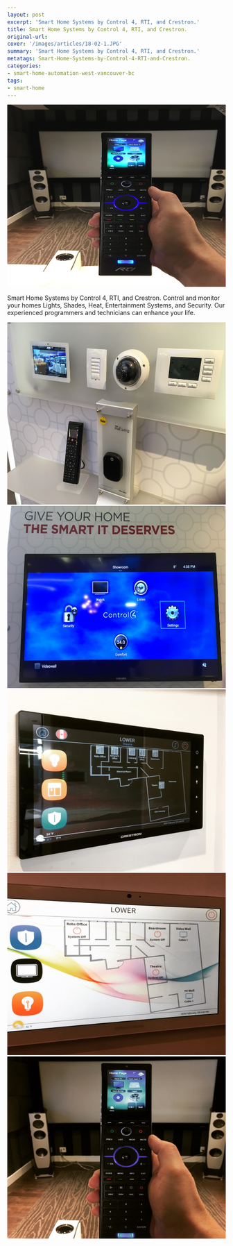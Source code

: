 ```yaml
---
layout: post
excerpt: 'Smart Home Systems by Control 4, RTI, and Crestron.'
title: Smart Home Systems by Control 4, RTI, and Crestron.
original-url:
cover: '/images/articles/18-02-1.JPG'
summary: 'Smart Home Systems by Control 4, RTI, and Crestron.'
metatags: Smart-Home-Systems-by-Control-4-RTI-and-Crestron.
categories:
- smart-home-automation-west-vancouver-bc
tags:
- smart-home
---
```

<div class="post-body entry-content" id="post-body-4174872115541856377" itemprop="description articleBody">
	<div style="text-align: left;">
		<img alt="" width="630" height="420" src="/images/articles/18-02-1.JPG" />
		<p>Smart Home Systems by Control 4, RTI, and Crestron. Control and monitor your homes Lights, Shades, Heat, Entertainment Systems, and Security.  Our experienced programmers and technicians can enhance your life.</p>
		</p>
		<img alt="" width="630" height="420" src="/images/articles/18-02-2.JPG" />
		<img alt="" width="630" height="420" src="/images/articles/18-02-3.JPG" />
		<img alt="" width="630" height="420" src="/images/articles/18-02-4.JPG" />
		<img alt="" width="630" height="420" src="/images/articles/18-02-5.JPG" />
		<img alt="" width="630" height="420" src="/images/articles/18-02-6.JPG" />
	</div>
</div>
